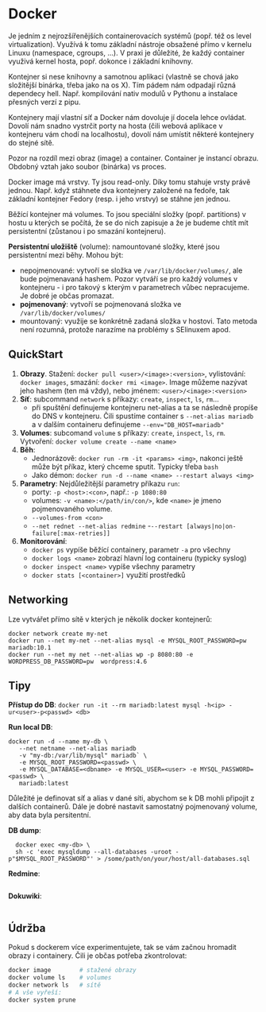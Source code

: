
Docker
======

Je jedním z nejrozšířenějších containerovacích systémů (popř. též os level virtualization). Využívá k tomu základní nástroje obsažené přímo v kernelu Linuxu (namespace, cgroups, ...). V praxi je důležité, že každý container využivá kernel hosta, popř. dokonce i základní knihovny.

Kontejner si nese knihovny a samotnou aplikaci (vlastně se chová jako složitější binárka, třeba jako na os X). Tím pádem nám odpadají různá dependecy hell. Např. kompilování nativ modulů v Pythonu a instalace přesných verzí z pipu.

Kontejnery mají vlastní síť a Docker nám dovoluje jí docela lehce ovládat. Dovolí nám snadno vystrčit porty na hosta (čili webová aplikace v kontejneru vám chodí na localhostu), dovolí nám umístit některé kontejnery do stejné sítě.

Pozor na rozdíl mezi obraz (image) a container. Container je instancí obrazu.
Obdobný vztah jako soubor (binárka) vs proces.

Docker image má vrstvy. Ty jsou read-only. Díky tomu stahuje vrsty právě jednou. Např. když stáhnete dva kontejnery založené na fedoře, tak základní kontejner Fedory (resp. i jeho vrstvy) se stáhne jen jednou.

Běžící kontejner má volumes. To jsou speciální složky (popř. partitions) v hostu u kterých se počítá, že se do nich zapisuje a že je budeme chtít mít persistentní (zůstanou i po smazání kontejneru).

**Persistentní uložiště** (volume): namountované složky, které jsou persistentní mezi běhy. Mohou být:
 * nepojmenované: vytvoří se složka ve `/var/lib/docker/volumes/`, ale bude pojmenavaná hashem. Pozor vytváří se pro každý volumes v kontejneru - i pro takový s kterým v parametrech vůbec nepracujeme. Je dobré je občas promazat.
 * **pojmenovaný**: vytvoří se pojmenovaná složka ve `/var/lib/docker/volumes/`
 * mountovaný: využije se konkrétně zadaná složka v hostovi. Tato metoda není rozumná, protože narazíme na problémy s SElinuxem apod.

QuickStart
----------

1. **Obrazy**. Stažení: `docker pull <user>/<image>:<version>`, vylistování: `docker images`, smazání: `docker rmi <image>`. Image můžeme nazývat jeho hashem (ten má vždy), nebo jménem: `<user>/<image>:<version>`
2. **Síť**: subcommand `network` s příkazy: `create`, `inspect`, `ls`, `rm`...
	- při spuštění definujeme kontejneru net-alias a ta se následně propíše do DNS v kontejneru. Čili spustíme container s `--net-alias mariadb` a v dalším containeru definujeme `--env="DB_HOST=mariadb"`
3. **Volumes**: subcomand `volume` s příkazy: `create`, `inspect`, `ls`, `rm`. Vytvoření: `docker volume create --name <name>`
4. **Běh**:
	- Jednorázově: `docker run -rm -it <params> <img>`, nakonci ještě může být příkaz, který chceme sputit. Typicky třeba `bash`
	- Jako démon: `docker run -d --name <name> --restart always <img>`
5. **Parametry**: Nejdůležitější parametry příkazu `run`:
	- porty: `-p <host>:<con>`, např.: `-p 1080:80`
	- volumes: `-v <name>:</path/in/con/>`, kde `<name>` je jmeno pojmenovaného volume.
	- `--volumes-from <con>`
	- `--net rednet --net-alias redmine`
  -`--restart [always|no|on-failure[:max-retries]]`
6. **Monitorování**:
	- `docker ps` vypíše běžící containery, parametr `-a` pro všechny
	- `docker logs <name>` zobrazí hlavní log containeru (typicky syslog)
	- `docker inspect <name>` vypíše všechny parametry
	- `docker stats [<container>]` využití prostředků

## Networking

Lze vytvářet přímo sítě v kterých je několik docker kontejnerů:

```
docker network create my-net
docker run --net my-net --net-alias mysql -e MYSQL_ROOT_PASSWORD=pw mariadb:10.1
docker run --net my net --net-alias wp -p 8080:80 -e WORDPRESS_DB_PASSWORD=pw  wordpress:4.6
```

## Tipy

**Přístup do DB**: `docker run -it --rm mariadb:latest mysql -h<ip> -ur<user>-p<passwd> <db>`

**Run local DB**:

```
docker run -d --name my-db \
   --net netname --net-alias mariadb
   -v "my-db:/var/lib/mysql" mariadb` \
   -e MYSQL_ROOT_PASSWORD=<passwd> \
   -e MYSQL_DATABASE=<dbname> -e MYSQL_USER=<user> -e MYSQL_PASSWORD=<passwd> \
   mariadb:latest
```

Důležité je definovat síť a alias v dané síti, abychom se k DB mohli připojit z dalších containerů. Dále je dobré nastavit samostatný pojmenovaný volume, aby data byla persitentní.

**DB dump**:
```
  docker exec <my-db> \
  sh -c 'exec mysqldump --all-databases -uroot -p"$MYSQL_ROOT_PASSWORD"' > /some/path/on/your/host/all-databases.sql
```

**Redmine**:
```

```

**Dokuwiki**:
```

```

## Údržba

Pokud s dockerem více experimentujete, tak se vám začnou hromadit obrazy i containery. Čili je občas potřeba zkontrolovat:

```bash
docker image        # stažené obrazy
docker volume ls    # volumes
docker network ls   # sítě
# A vše vyřeší:
docker system prune
```
